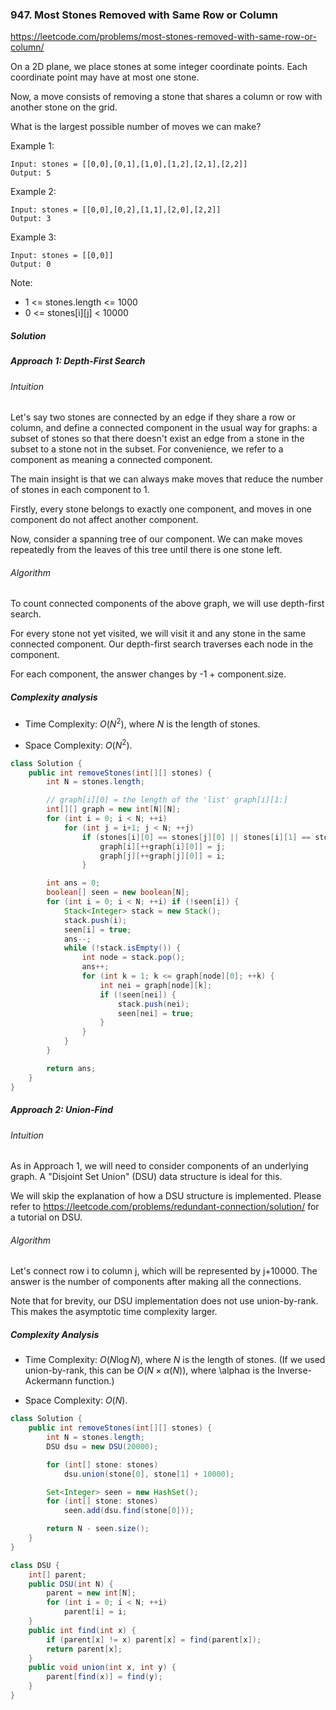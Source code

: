### 947. Most Stones Removed with Same Row or Column

https://leetcode.com/problems/most-stones-removed-with-same-row-or-column/

On a 2D plane, we place stones at some integer coordinate points.  Each coordinate point may have at most one stone.

Now, a move consists of removing a stone that shares a column or row with another stone on the grid.

What is the largest possible number of moves we can make?

 

Example 1:
```
Input: stones = [[0,0],[0,1],[1,0],[1,2],[2,1],[2,2]]
Output: 5
```
Example 2:
```
Input: stones = [[0,0],[0,2],[1,1],[2,0],[2,2]]
Output: 3
```
Example 3:
```
Input: stones = [[0,0]]
Output: 0
```

Note:

- 1 <= stones.length <= 1000
- 0 <= stones[i][j] < 10000

##### Solution

##### Approach 1: Depth-First Search
###### Intuition

Let's say two stones are connected by an edge if they share a row or column, and define a connected component in the usual way for graphs: a subset of stones so that there doesn't exist an edge from a stone in the subset to a stone not in the subset. For convenience, we refer to a component as meaning a connected component.

The main insight is that we can always make moves that reduce the number of stones in each component to 1.

Firstly, every stone belongs to exactly one component, and moves in one component do not affect another component.

Now, consider a spanning tree of our component. We can make moves repeatedly from the leaves of this tree until there is one stone left.

###### Algorithm

To count connected components of the above graph, we will use depth-first search.

For every stone not yet visited, we will visit it and any stone in the same connected component. Our depth-first search traverses each node in the component.

For each component, the answer changes by -1 + component.size.

##### Complexity analysis
- Time Complexity: $O(N^2)$, where $N$ is the length of stones.

- Space Complexity: $O(N^2)$.

```java
class Solution {
    public int removeStones(int[][] stones) {
        int N = stones.length;

        // graph[i][0] = the length of the 'list' graph[i][1:]
        int[][] graph = new int[N][N];
        for (int i = 0; i < N; ++i)
            for (int j = i+1; j < N; ++j)
                if (stones[i][0] == stones[j][0] || stones[i][1] == stones[j][1]) {
                    graph[i][++graph[i][0]] = j;
                    graph[j][++graph[j][0]] = i;
                }

        int ans = 0;
        boolean[] seen = new boolean[N];
        for (int i = 0; i < N; ++i) if (!seen[i]) {
            Stack<Integer> stack = new Stack();
            stack.push(i);
            seen[i] = true;
            ans--;
            while (!stack.isEmpty()) {
                int node = stack.pop();
                ans++;
                for (int k = 1; k <= graph[node][0]; ++k) {
                    int nei = graph[node][k];
                    if (!seen[nei]) {
                        stack.push(nei);
                        seen[nei] = true;
                    }
                }
            }
        }

        return ans;
    }
}
```

##### Approach 2: Union-Find
###### Intuition

As in Approach 1, we will need to consider components of an underlying graph. A "Disjoint Set Union" (DSU) data structure is ideal for this.

We will skip the explanation of how a DSU structure is implemented. Please refer to https://leetcode.com/problems/redundant-connection/solution/ for a tutorial on DSU.

###### Algorithm

Let's connect row i to column j, which will be represented by j+10000. The answer is the number of components after making all the connections.

Note that for brevity, our DSU implementation does not use union-by-rank. This makes the asymptotic time complexity larger.


##### Complexity Analysis

- Time Complexity: $O(N \log N)$, where $N$ is the length of stones. (If we used union-by-rank, this can be $O(N \times \alpha(N))$, where \alphaα is the Inverse-Ackermann function.)

- Space Complexity: $O(N)$.

```java
class Solution {
    public int removeStones(int[][] stones) {
        int N = stones.length;
        DSU dsu = new DSU(20000);

        for (int[] stone: stones)
            dsu.union(stone[0], stone[1] + 10000);

        Set<Integer> seen = new HashSet();
        for (int[] stone: stones)
            seen.add(dsu.find(stone[0]));

        return N - seen.size();
    }
}

class DSU {
    int[] parent;
    public DSU(int N) {
        parent = new int[N];
        for (int i = 0; i < N; ++i)
            parent[i] = i;
    }
    public int find(int x) {
        if (parent[x] != x) parent[x] = find(parent[x]);
        return parent[x];
    }
    public void union(int x, int y) {
        parent[find(x)] = find(y);
    }
}
```